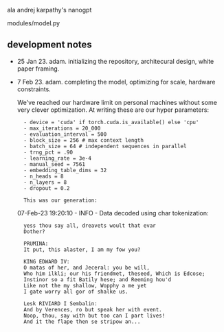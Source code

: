 ala andrej karpathy's nanogpt

modules/model.py

## development notes
- 25 Jan 23. adam. initializing the repository, architecural design, white paper framing.
	
- 7 Feb 23. adam. completing the model, optimizing for scale, hardware constraints.

	We've reached our hardware limit on personal machines without some very clever optimization. At writing these are our hyper parameters:
	
	    - device = 'cuda' if torch.cuda.is_available() else 'cpu'
	    - max_iterations = 20_000
	    - evaluation_interval = 500
	    - block_size = 256 # max context length
	    - batch_size = 64 # independent sequences in parallel
	    - trng_pct = .90
	    - learning_rate = 3e-4
	    - manual_seed = 7561
	    - embedding_table_dims = 32
	    - n_heads = 8
	    - n_layers = 8
	    - dropout = 0.2
	    
    	This was our generation:
	
	07-Feb-23 19:20:10 - INFO - Data decoded using char tokenization: 
	
		yess thou say all, dreavets woult that evar
		Dother?

		PRUMINA:
		It put, this alaster, I am my fow you?

		KING EDWARD IV:
		O matas of her, and Jeceral: you be will,
		Who him ilkli; our his friendmet, theseed, Which is Edcose;
		Instinor so a fit Batily hese; and Reeming hou'd
		Like not the my shallow, Wopphy a me yet
		I gate worry all gor of shalke us.

		Lesk RIVIARD I Sembalin:
		And by Verences, ro but speak her with event.
		Noop, thou, say with but too can I part lives!
		And it the flape then se stripow an...
	
